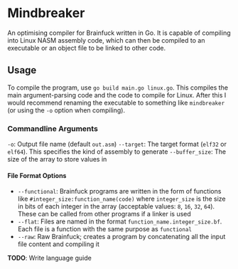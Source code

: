 # Mindbreaker
An optimising compiler for Brainfuck written in Go. It is capable of compiling into Linux NASM assembly code, which can then be compiled to an executable or an object file to be linked to other code.

## Usage
To compile the program, use `go build main.go linux.go`. This compiles the main argument-parsing code and the code to compile for Linux. After this I would recommend renaming the executable to something like `mindbreaker` (or using the `-o` option when compiling).

### Commandline Arguments
`-o`: Output file name (default `out.asm`)
`--target`: The target format (`elf32` or `elf64`). This specifies the kind of assembly to generate
`--buffer_size`: The size of the array to store values in

#### File Format Options
- `--functional`: Brainfuck programs are written in the form of functions like `#integer_size:function_name(code)` where `integer_size` is the size in bits of each integer in the array (acceptable values: `8`, `16`, `32`, `64`). These can be called from other programs if a linker is used
- `--flat`: Files are named in the format `function_name.integer_size.bf`. Each file is a function with the same purpose as `functional`
- `--raw`: Raw Brainfuck; creates a program by concatenating all the input file content and compiling it

**TODO**: Write language guide
